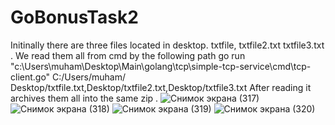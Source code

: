 # GoBonusTask2
Initinally there are three files located in desktop. txtfile, txtfile2.txt txtfile3.txt .
We read them all from cmd by the following path go run "c:\Users\muham\Desktop\Main\golang\tcp\simple-tcp-service\cmd\tcp-client.go" C:/Users/muham/ Desktop/txtfile.txt,Desktop/txtfile2.txt,Desktop/txtfile3.txt
After reading it archives them all into the same zip .
![Снимок экрана (317)](https://user-images.githubusercontent.com/63705344/168636076-75fd2a61-f2bf-4422-8120-2f832bb88bf5.png)
![Снимок экрана (318)](https://user-images.githubusercontent.com/63705344/168636118-aef4c713-8a8b-48ba-9938-ca8fc47a209d.png)
![Снимок экрана (319)](https://user-images.githubusercontent.com/63705344/168636120-eb42a75e-6c6b-4197-baee-c8d72ac0a359.png)
![Снимок экрана (320)](https://user-images.githubusercontent.com/63705344/168636128-420f7fe8-c6ab-4106-8638-ad8a5b76d24e.png)
